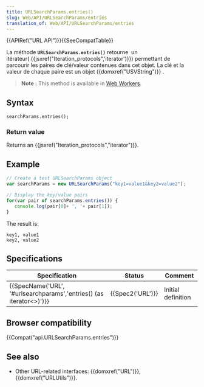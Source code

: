 ```yaml
---
title: URLSearchParams.entries()
slug: Web/API/URLSearchParams/entries
translation_of: Web/API/URLSearchParams/entries
---
```

{{APIRef("URL API")}}{{SeeCompatTable}}

La méthode **`URLSearchParams.entries()`** retourne  un itérateur( {{jsxref("Iteration_protocols",'iterator')}}) permettant de parcourir les paires de clé/valeur contenues dans cet objet. La clé et la valeur de chaque paire est un objet  {{domxref("USVString")}} .

> **Note :** This method is available in [Web Workers](/en-US/docs/Web/API/Web_Workers_API).

## Syntax

    searchParams.entries();

### Return value

Returns an {{jsxref("Iteration_protocols","iterator")}}.

## Example

```js
// Create a test URLSearchParams object
var searchParams = new URLSearchParams("key1=value1&key2=value2");

// Display the key/value pairs
for(var pair of searchParams.entries()) {
   console.log(pair[0]+ ', '+ pair[1]);
}
```

The result is:

    key1, value1
    key2, value2

## Specifications

| Specification                                                                                    | Status               | Comment            |
| ------------------------------------------------------------------------------------------------ | -------------------- | ------------------ |
| {{SpecName('URL', '#urlsearchparams','entries() (as iterator&lt;&gt;)')}} | {{Spec2('URL')}} | Initial definition |

## Browser compatibility

{{Compat("api.URLSearchParams.entries")}}

## See also

- Other URL-related interfaces: {{domxref("URL")}}, {{domxref("URLUtils")}}.
